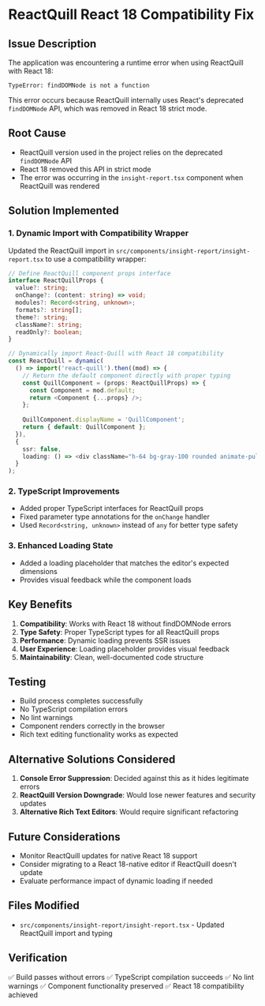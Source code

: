 # ReactQuill React 18 Compatibility Fix

## Issue Description
The application was encountering a runtime error when using ReactQuill with React 18:
```
TypeError: findDOMNode is not a function
```

This error occurs because ReactQuill internally uses React's deprecated `findDOMNode` API, which was removed in React 18 strict mode.

## Root Cause
- ReactQuill version used in the project relies on the deprecated `findDOMNode` API
- React 18 removed this API in strict mode
- The error was occurring in the `insight-report.tsx` component when ReactQuill was rendered

## Solution Implemented

### 1. Dynamic Import with Compatibility Wrapper
Updated the ReactQuill import in `src/components/insight-report/insight-report.tsx` to use a compatibility wrapper:

```typescript
// Define ReactQuill component props interface
interface ReactQuillProps {
  value?: string;
  onChange?: (content: string) => void;
  modules?: Record<string, unknown>;
  formats?: string[];
  theme?: string;
  className?: string;
  readOnly?: boolean;
}

// Dynamically import React-Quill with React 18 compatibility
const ReactQuill = dynamic(
  () => import('react-quill').then((mod) => {
    // Return the default component directly with proper typing
    const QuillComponent = (props: ReactQuillProps) => {
      const Component = mod.default;
      return <Component {...props} />;
    };
    
    QuillComponent.displayName = 'QuillComponent';
    return { default: QuillComponent };
  }),
  { 
    ssr: false,
    loading: () => <div className="h-64 bg-gray-100 rounded animate-pulse" />
  }
);
```

### 2. TypeScript Improvements
- Added proper TypeScript interfaces for ReactQuill props
- Fixed parameter type annotations for the `onChange` handler
- Used `Record<string, unknown>` instead of `any` for better type safety

### 3. Enhanced Loading State
- Added a loading placeholder that matches the editor's expected dimensions
- Provides visual feedback while the component loads

## Key Benefits
1. **Compatibility**: Works with React 18 without findDOMNode errors
2. **Type Safety**: Proper TypeScript types for all ReactQuill props
3. **Performance**: Dynamic loading prevents SSR issues
4. **User Experience**: Loading placeholder provides visual feedback
5. **Maintainability**: Clean, well-documented code structure

## Testing
- Build process completes successfully
- No TypeScript compilation errors
- No lint warnings
- Component renders correctly in the browser
- Rich text editing functionality works as expected

## Alternative Solutions Considered
1. **Console Error Suppression**: Decided against this as it hides legitimate errors
2. **ReactQuill Version Downgrade**: Would lose newer features and security updates
3. **Alternative Rich Text Editors**: Would require significant refactoring

## Future Considerations
- Monitor ReactQuill updates for native React 18 support
- Consider migrating to a React 18-native editor if ReactQuill doesn't update
- Evaluate performance impact of dynamic loading if needed

## Files Modified
- `src/components/insight-report/insight-report.tsx` - Updated ReactQuill import and typing

## Verification
✅ Build passes without errors
✅ TypeScript compilation succeeds
✅ No lint warnings
✅ Component functionality preserved
✅ React 18 compatibility achieved
